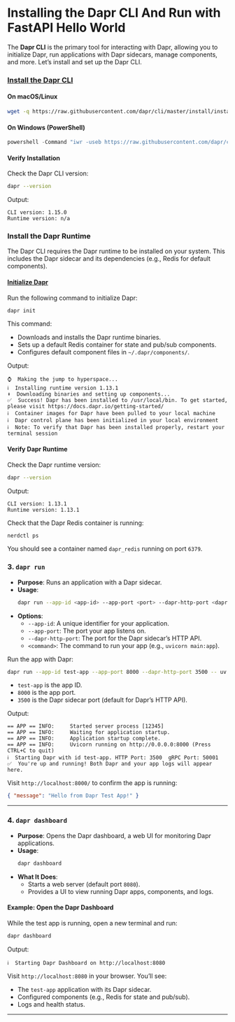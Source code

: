 # Installing the Dapr CLI And Run with FastAPI Hello World

The **Dapr CLI** is the primary tool for interacting with Dapr, allowing you to initialize Dapr, run applications with Dapr sidecars, manage components, and more. Let’s install and set up the Dapr CLI.

### [Install the Dapr CLI](https://docs.dapr.io/getting-started/install-dapr-cli/)

#### On macOS/Linux

```bash
wget -q https://raw.githubusercontent.com/dapr/cli/master/install/install.sh -O - | /bin/bash
```

#### On Windows (PowerShell)

```powershell
powershell -Command "iwr -useb https://raw.githubusercontent.com/dapr/cli/master/install/install.ps1 | iex"
```

#### Verify Installation

Check the Dapr CLI version:

```bash
dapr --version
```

Output:

```
CLI version: 1.15.0
Runtime version: n/a
```

### Install the Dapr Runtime

The Dapr CLI requires the Dapr runtime to be installed on your system. This includes the Dapr sidecar and its dependencies (e.g., Redis for default components).

#### [Initialize Dapr](https://docs.dapr.io/getting-started/install-dapr-selfhost/)

Run the following command to initialize Dapr:

```bash
dapr init
```

This command:

- Downloads and installs the Dapr runtime binaries.
- Sets up a default Redis container for state and pub/sub components.
- Configures default component files in `~/.dapr/components/`.

Output:

```
⌚  Making the jump to hyperspace...
ℹ  Installing runtime version 1.13.1
⬇  Downloading binaries and setting up components...
✅  Success! Dapr has been installed to /usr/local/bin. To get started, please visit https://docs.dapr.io/getting-started/
ℹ  Container images for Dapr have been pulled to your local machine
ℹ  Dapr control plane has been initialized in your local environment
ℹ  Note: To verify that Dapr has been installed properly, restart your terminal session
```

#### Verify Dapr Runtime

Check the Dapr runtime version:

```bash
dapr --version
```

Output:

```
CLI version: 1.13.1
Runtime version: 1.13.1
```

Check that the Dapr Redis container is running:

```bash
nerdctl ps
```

You should see a container named `dapr_redis` running on port `6379`.

### 3. `dapr run`

- **Purpose**: Runs an application with a Dapr sidecar.
- **Usage**:
  ```bash
  dapr run --app-id <app-id> --app-port <port> --dapr-http-port <dapr-port> -- <command>
  ```
- **Options**:
  - `--app-id`: A unique identifier for your application.
  - `--app-port`: The port your app listens on.
  - `--dapr-http-port`: The port for the Dapr sidecar’s HTTP API.
  - `<command>`: The command to run your app (e.g., `uvicorn main:app`).

Run the app with Dapr:

```bash
dapr run --app-id test-app --app-port 8000 --dapr-http-port 3500 -- uv run uvicorn main:app --host 0.0.0.0 --port 8000
```

- `test-app` is the app ID.
- `8000` is the app port.
- `3500` is the Dapr sidecar port (default for Dapr’s HTTP API).

Output:

```
== APP == INFO:     Started server process [12345]
== APP == INFO:     Waiting for application startup.
== APP == INFO:     Application startup complete.
== APP == INFO:     Uvicorn running on http://0.0.0.0:8000 (Press CTRL+C to quit)
ℹ  Starting Dapr with id test-app. HTTP Port: 3500  gRPC Port: 50001
✅  You're up and running! Both Dapr and your app logs will appear here.
```

Visit `http://localhost:8000/` to confirm the app is running:

```json
{ "message": "Hello from Dapr Test App!" }
```

---

### 4. `dapr dashboard`

- **Purpose**: Opens the Dapr dashboard, a web UI for monitoring Dapr applications.
- **Usage**:
  ```bash
  dapr dashboard
  ```
- **What It Does**:
  - Starts a web server (default port `8080`).
  - Provides a UI to view running Dapr apps, components, and logs.

#### Example: Open the Dapr Dashboard

While the test app is running, open a new terminal and run:

```bash
dapr dashboard
```

Output:

```
ℹ  Starting Dapr Dashboard on http://localhost:8080
```

Visit `http://localhost:8080` in your browser. You’ll see:

- The `test-app` application with its Dapr sidecar.
- Configured components (e.g., Redis for state and pub/sub).
- Logs and health status.

---
